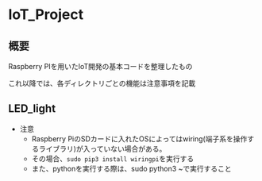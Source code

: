 # IoT_Project



## 概要

Raspberry PIを用いたIoT開発の基本コードを整理したもの

これ以降では、各ディレクトリごとの機能は注意事項を記載

## LED_light

* 注意
  * Raspberry PiのSDカードに入れたOSによってはwiring(端子系を操作するライブラリ)が入っていない場合がある。
  * その場合、```sudo pip3 install wiringpi```を実行する
  * また、pythonを実行する際は、sudo python3 ~で実行すること
